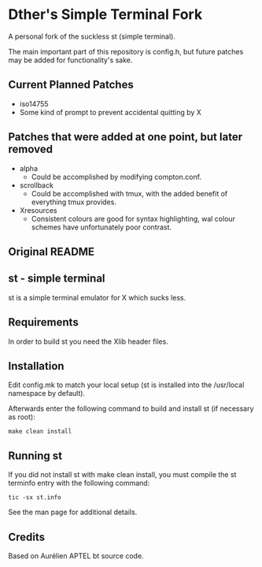 # Dther's Simple Terminal Fork
A personal fork of the suckless st (simple terminal). 

The main important part of this repository is config.h, but
future patches may be added for functionality's sake.

## Current Planned Patches
   * iso14755
   * Some kind of prompt to prevent accidental quitting by X
    
## Patches that were added at one point, but later removed
   * alpha
        * Could be accomplished by modifying compton.conf.
   * scrollback
        * Could be accomplished with tmux, with the added benefit of
            everything tmux provides.
   * Xresources
        * Consistent colours are good for syntax highlighting, wal
            colour schemes have unfortunately poor contrast.

Original README
--------------------
st - simple terminal
--------------------
st is a simple terminal emulator for X which sucks less.


Requirements
------------
In order to build st you need the Xlib header files.


Installation
------------
Edit config.mk to match your local setup (st is installed into
the /usr/local namespace by default).

Afterwards enter the following command to build and install st (if
necessary as root):

    make clean install


Running st
----------
If you did not install st with make clean install, you must compile
the st terminfo entry with the following command:

    tic -sx st.info

See the man page for additional details.

Credits
-------
Based on Aurélien APTEL <aurelien dot aptel at gmail dot com> bt source code.

